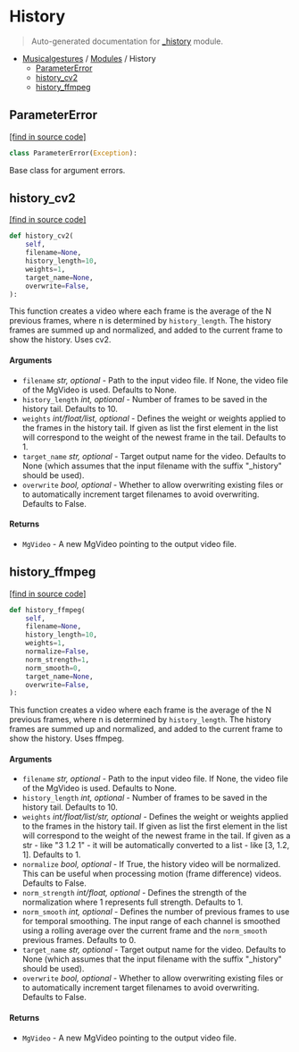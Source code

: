 # History

> Auto-generated documentation for [_history](https://github.com/fourMs/MGT-python/blob/master/_history.py) module.

- [Musicalgestures](README.md#musicalgestures-index) / [Modules](MODULES.md#musicalgestures-modules) / History
    - [ParameterError](#parametererror)
    - [history_cv2](#history_cv2)
    - [history_ffmpeg](#history_ffmpeg)

## ParameterError

[[find in source code]](https://github.com/fourMs/MGT-python/blob/master/_history.py#L8)

```python
class ParameterError(Exception):
```

Base class for argument errors.

## history_cv2

[[find in source code]](https://github.com/fourMs/MGT-python/blob/master/_history.py#L110)

```python
def history_cv2(
    self,
    filename=None,
    history_length=10,
    weights=1,
    target_name=None,
    overwrite=False,
):
```

This function  creates a video where each frame is the average of the N previous frames, where n is determined by `history_length`. The history frames are summed up and normalized, and added to the current frame to show the history. Uses cv2.

#### Arguments

- `filename` *str, optional* - Path to the input video file. If None, the video file of the MgVideo is used. Defaults to None.
- `history_length` *int, optional* - Number of frames to be saved in the history tail. Defaults to 10.
- `weights` *int/float/list, optional* - Defines the weight or weights applied to the frames in the history tail. If given as list the first element in the list will correspond to the weight of the newest frame in the tail. Defaults to 1.
- `target_name` *str, optional* - Target output name for the video. Defaults to None (which assumes that the input filename with the suffix "_history" should be used).
- `overwrite` *bool, optional* - Whether to allow overwriting existing files or to automatically increment target filenames to avoid overwriting. Defaults to False.

#### Returns

- `MgVideo` - A new MgVideo pointing to the output video file.

## history_ffmpeg

[[find in source code]](https://github.com/fourMs/MGT-python/blob/master/_history.py#L13)

```python
def history_ffmpeg(
    self,
    filename=None,
    history_length=10,
    weights=1,
    normalize=False,
    norm_strength=1,
    norm_smooth=0,
    target_name=None,
    overwrite=False,
):
```

This function  creates a video where each frame is the average of the N previous frames, where n is determined by `history_length`. The history frames are summed up and normalized, and added to the current frame to show the history. Uses ffmpeg.

#### Arguments

- `filename` *str, optional* - Path to the input video file. If None, the video file of the MgVideo is used. Defaults to None.
- `history_length` *int, optional* - Number of frames to be saved in the history tail. Defaults to 10.
- `weights` *int/float/list/str, optional* - Defines the weight or weights applied to the frames in the history tail. If given as list the first element in the list will correspond to the weight of the newest frame in the tail. If given as a str - like "3 1.2 1" - it will be automatically converted to a list - like [3, 1.2, 1]. Defaults to 1.
- `normalize` *bool, optional* - If True, the history video will be normalized. This can be useful when processing motion (frame difference) videos. Defaults to False.
- `norm_strength` *int/float, optional* - Defines the strength of the normalization where 1 represents full strength. Defaults to 1.
- `norm_smooth` *int, optional* - Defines the number of previous frames to use for temporal smoothing. The input range of each channel is smoothed using a rolling average over the current frame and the `norm_smooth` previous frames. Defaults to 0.
- `target_name` *str, optional* - Target output name for the video. Defaults to None (which assumes that the input filename with the suffix "_history" should be used).
- `overwrite` *bool, optional* - Whether to allow overwriting existing files or to automatically increment target filenames to avoid overwriting. Defaults to False.

#### Returns

- `MgVideo` - A new MgVideo pointing to the output video file.
